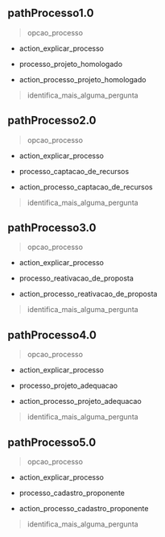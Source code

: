## pathProcesso1.0
> opcao_processo
 - action_explicar_processo
* processo_projeto_homologado
 - action_processo_projeto_homologado
> identifica_mais_alguma_pergunta

## pathProcesso2.0
> opcao_processo
 - action_explicar_processo
* processo_captacao_de_recursos
 - action_processo_captacao_de_recursos
> identifica_mais_alguma_pergunta

## pathProcesso3.0
> opcao_processo
 - action_explicar_processo
* processo_reativacao_de_proposta
 - action_processo_reativacao_de_proposta
> identifica_mais_alguma_pergunta

## pathProcesso4.0
> opcao_processo
 - action_explicar_processo
* processo_projeto_adequacao
 - action_processo_projeto_adequacao
> identifica_mais_alguma_pergunta

## pathProcesso5.0
> opcao_processo
 - action_explicar_processo
* processo_cadastro_proponente
 - action_processo_cadastro_proponente
> identifica_mais_alguma_pergunta
